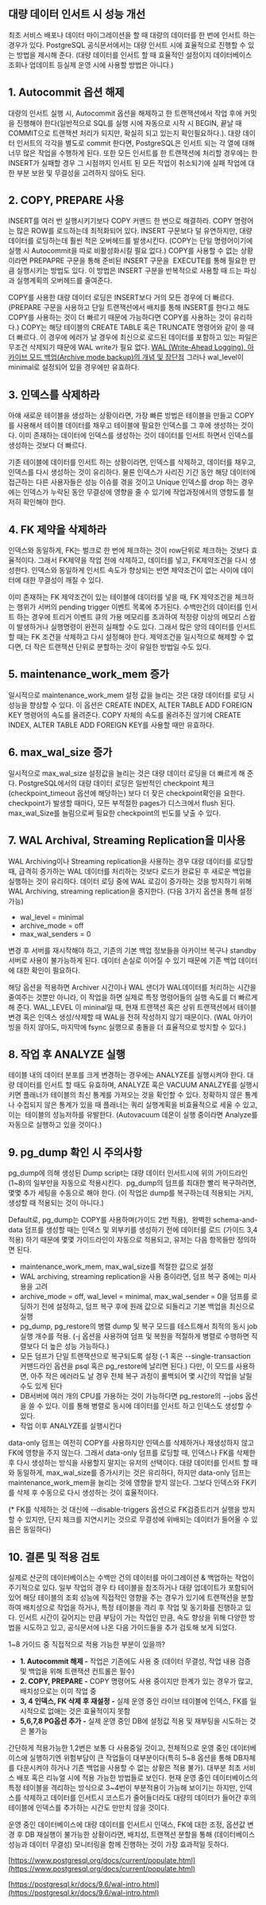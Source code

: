 ## 대량 데이터 인서트 시 성능 개선

최초 서비스 배포나 데이터 마이그레이션을 할 때 대량의 데이터를 한 번에 인서트 하는 경우가 있다. PostgreSQL 공식문서에서는 대량 인서트 시에 효율적으로 진행할 수 있는 방법을 제시해 준다. (대량 데이터를 인서트 할 때 효율적인 설정이지 데이터베이스 조회나 업데이트 등실제 운영 시에 사용할 방법은 아니다.)

## 1\. Autocommit 옵션 해제

대량의 인서트 실행 시, Autocommit 옵션을 해제하고 한 트랜잭션에서 작업 후에 커밋을 진행해야 한다(일반적으로 SQL를 실행 시에 자동으로 시작 시 BEGIN, 끝날 때 COMMIT으로 트랜잭션 처리가 되지만, 확실히 되고 있는지 확인필요하다.). 대량 데이터 인서트의 각각을 별도로 commit 한다면, PostgreSQL은 인서트 되는 각 열에 대해 너무 많은 작업을 수행하게 된다. 또한 모든 인서트를 한 트랜잭션에 처리할 경우에는 한 INSERT가 실패할 경우 그 시점까지 인서트 된 모든 작업이 취소되기에 실패 작업에 대한 부분 보완 및 무결성을 고려하지 않아도 된다.

## 2\. COPY, PREPARE 사용

INSERT를 여러 번 실행시키기보다 COPY 커맨드 한 번으로 해결하라. COPY 명령어는 많은 ROW를 로드하는데 최적화되어 있다. INSERT 구문보다 덜 유연하지만, 대량 데이터를 로딩하는데 훨씬 적은 오버헤드를 발생시킨다. (COPY는 단일 명령어이기에 실행 시 Autocommit을 따로 비활성화시킬 필요 없다.) COPY를 사용할 수 없는 상황이라면 PREPAPRE 구문을 통해 준비된 INSERT 구문을  EXECUTE를 통해 필요한 만큼 실행시키는 방법도 있다. 이 방법은 INSERT 구분을 반복적으로 사용할 때 드는 파싱과 실행계획의 오버헤드를 줄여준다. 

COPY를 사용한 대량 데이터 로딩은 INSERT보다 거의 모든 경우에 더 빠르다. (PREPARE 구문을 사용하고 단일 트랜잭션에서 배치를 통해 INSERT를 한다고 해도 COPY를 사용하는 것이 더 빠르기 때문에 가능하다면 COPY를 사용하는 것이 유리하다.) COPY는 해당 테이블의 CREATE TABLE 혹은 TRUNCATE 명령어와 같이 쓸 때 더 빠르다. 이 경우에 에러가 날 경우에 최신으로 로드된 데이터를 포함하고 있는 파일은 무조건 삭제되기 때문에 WAL write가 필요 없다. 
[WAL (Write-Ahead Logging), 아카이브 모드 백업(Archive mode backup)의 개념 및 장단점](https://junhkang.tistory.com/66)
그러나 wal\_level이 minimal로 설정되어 있을 경우에만 유효하다.

## 3\. 인덱스를 삭제하라

아얘 새로운 테이블을 생성하는 상황이라면, 가장 빠른 방법은 테이블을 만들고 COPY를 사용해서 테이블 데이터를 채우고 테이블에 필요한 인덱스를 그 후에 생성하는 것이다. 이미 존재하는 데이터에 인덱스를 생성하는 것이 데이터를 인서트 하면서 인덱스를 생성하는 것보다 더 빠르다.

기존 테이블에 데이터를 인서트 하는 상황이라면, 인덱스를 삭제하고, 데이터를 채우고, 인덱스를 다시 생성하는 것이 유리하다. 물론 인덱스가 사리진 기간 동안 해당 데이터에 접근하는 다른 사용자들은 성능 이슈를 겪을 것이고 Unique 인덱스를 drop 하는 경우에는 인덱스가 누락된 동안 무결성에 영향을 줄 수 있기에 작업과정에서의 영향도를 철저히 확인해야 한다.

## 4\. FK 제약을 삭제하라

인덱스와 동일하게, FK는 벌크로 한 번에 체크하는 것이 row단위로 체크하는 것보다 효율적이다. 그래서 FK제약을 작업 전에 삭제하고, 데이터를 넣고, FK제약조건을 다시 생성한다. 인덱스와 동일하게 인서트 속도가 향상되는 반면 제약조건이 없는 사이에 데이터에 대한 무결성이 깨질 수 있다.

이미 존재하는 FK 제약조건이 있는 테이블에 데이터를 넣을 때, FK 제약조건을 체크하는 행위가 서버의 pending trigger 이벤트 목록에 추가된다. 수백만건의 데이터를 인서트 하는 경우에 트리거 이벤트 큐의 가용 메모리를 초과하여 적정량 이상의 메모리 스왑이 발생하거나 실행명령이 완전히 실패할 수도 있다. 그래서 많은 양의 데이터를 인서트 할 때는 FK 조건을 삭제하고 다시 설정해야 한다. 제약조건을 일시적으로 해제할 수 없다면, 더 작은 트랜잭션 단위로 분할하는 것이 유일한 방법일 수도 있다.

## 5\. maintenance\_work\_mem 증가

일시적으로 maintenance\_work\_mem 설정 값을 늘리는 것은 대량 데이터를 로딩 시 성능을 향상할 수 있다. 이 옵션은 CREATE INDEX, ALTER TABLE ADD FOREIGN KEY 명령어의 속도를 올려준다. COPY 자체의 속도를 올려주진 않기에 CREATE INDEX, ALTER TABLE ADD FOREIGN KEY를 사용할 때만 유효하다.

## 6\. max\_wal\_size 증가

일시적으로 max\_wal\_size 설정값을 늘리는 것은 대량 데이터 로딩을 더 빠르게 해 준다. PostgreSQL에서의 대량 데이터 로딩은 일반적인 checkpoint 체크(checkpoint\_timeout 옵션에 해당하는) 보다 더 잦은 checkpoint확인을 요한다. checkpoint가 발생할 때마다, 모든 부적절한 pages가 디스크에서 flush 된다. max\_wal\_Size를 늘림으로써 필요한 checkpoint의 빈도를 낮출 수 있다.

## 7\. WAL Archival, Streaming Replication을 미사용

WAL Archiving이나 Streaming replication을 사용하는 경우 대량 데이터를 로딩할 때, 급격히 증가하는 WAL 데이터를 처리하는 것보다 로드가 완료된 후 새로운 백업을 실행하는 것이 유리하다. 데이터 로딩 중에 WAL 로깅이 증가하는 것을 방지하기 위해 WAL Archiving, streaming replication을 중지한다. (다음 3가지 옵션을 통해 설정가능)

-   wal\_level = minimal
-   archive\_mode = off
-   max\_wal\_senders = 0

변경 후 서버를 재시작해야 하고, 기존의 기본 백업 정보들을 아카이브 복구나 standby서버로 사용이 불가능하게 된다. 데이터 손실로 이어질 수 있기 때문에 기존 백업 데이터에 대한 확인이 필요하다.

해당 옵션을 적용하면 Archiver 시간이나 WAL 샌더가 WAL데이터를 처리하는 시간을 줄여주는 것뿐만 아니라, 이 작업을 하면 실제로 특정 명령어들의 실행 속도를 더 빠르게 해 준다. WAL\_LEVEL 이 mininal일 때, 현재 트랜잭션 혹은 상위 트랜잭션에서 테이블 변경 혹은 인덱스 생성/삭제할 때 WAL을 전혀 작성하지 않기 때문이다. (WAL 아카이빙을 하지 않아도, 마지막에 fsync 실행으로 충돌을 더 효율적으로 방지할 수 있다.)

## 8\. 작업 후 ANALYZE 실행

테이블 내의 데이터 분포를 크게 변경하는 경우에는 ANALYZE를 실행시켜야 한다. 대량 데이터를 인서트 할 때도 유효하며, ANALYZE 혹은 VACUUM ANALZYE를 실행시키면 플래너가 테이블의 최신 통계를 가져오는 것을 확인할 수 있다. 정확하지 않은 통계나 수집되지 않은 통계가 있을 때 플래너는 쿼리 실행계획을 비효율적으로 세울 수 있고, 이는  테이블의 성능저하를 유발한다. (Autovacuum 데몬이 실행 중이라면 Analyze를 자동으로 실행하고 있을 것이다.)

## 9\. pg\_dump 확인 시 주의사항

pg\_dump에 의해 생성된 Dump script는 대량 데이터 인서트시에 위의 가이드라인(1~8)의 일부만을 자동으로 적용시킨다.  pg\_dump의 덤프를 최대한 빨리 복구하려면, 몇몇 추가 세팅을 수동으로 해야 한다. (이 작업은 dump를 복구하는데 적용되는 거지, 생성할 때 적용되는 것이 아니다.)

Default로, pg\_dump는 COPY를 사용하며(가이드 2번 적용),  완벽한 schema-and-data 덤프를 생성할 때는 인덱스 및 외부키를 생성하기 전에 데이터를 로드 (가이드 3,4 적용) 하기 때문에 몇몇 가이드라인이 자동으로 적용되고, 유저는 다음 항목들만 정의하면 된다.

-   maintenance\_work\_mem, max\_wal\_size를 적절한 값으로 설정
-   WAL archiving, streaming replication을 사용 중이라면, 덤프 복구 중에는 미사용을 고려
-   archive\_mode = off, wal\_level = minimal, max\_wal\_sender = 0을 덤프를 로딩하기 전에 설정하고, 덤프 복구 후에 원래 값으로 되돌리고 기본 백업을 최신으로 실행
-   pg\_dump, pg\_restore의 병렬 dump 및 복구 모드를 테스트해서 최적의 동시 job 실행 개수를 적용. (-j 옵션을 사용하여 덤프 및 복원을 적절하게 병렬로 수행하면 직렬보다 더 높은 성능 가능하다.)
-   모든 덤프가 단일 트랜잭션으로 복구되도록 설정 (-1 혹은 --single-transaction 커맨드라인 옵션을 psql 혹은 pg\_restore에 날리면 된다.) 다만, 이 모드를 사용하면, 아주 작은 에러라도 날 경우 전체 복구 과정이 롤백되어 몇 시간의 작업을 날릴 수도 있게 된다
-   DB서버에 여러 개의 CPU를 가용하는 것이 가능하다면 pg\_restore의 --jobs 옵션을 쓸 수 있다. 이를 통해 병렬로 동시에 데이터를 인서트 하고 인덱스도 생성할 수 있다.
-   작업 이후 ANALYZE를 실행시킨다

data-only 덤프는 여전히 COPY를 사용하지만 인덱스를 삭제하거나 재생성하지 않고 FK에 영향을 주지 않는다. 그래서 data-only 덤프를 로딩할 때, 인덱스나 FK를 삭제한 후 다시 생성하는 방식을 사용할지 말지는 유저의 선택이다. 대량 데이터를 인서트 할 때와 동일하게, max\_wal\_size를 증가시키는 것은 유리하다, 하지만 data-only 덤프는 maintenance\_work\_mem을 늘리는 것에 영향을 받지 않는다. 그보다 인덱스와 FK키를 삭제 후 수동으로 다시 생성하는 것이 효율적이다. 

(\* FK를 삭제하는 것 대신에 --disable-triggers 옵션으로 FK검증트리거 실행을 방지할 수 있지만, 단지 체크를 지연시키는 것으로 무결성에 위배되는 데이터가 들어올 수 있음은 동일하다)

## 10\. 결론 및 적용 검토

실제로 산군의 데이터베이스는 수백만 건의 데이터를 마이그레이션 & 백업하는 작업이 주기적으로 있다. 일부 작업의 경우 타 테이블을 참조하거나 대량 업데이트가 포함되어 있어 해당 테이블의 조회 성능에 직접적인 영향을 주는 경우가 있기에 트랜잭션을 분할하여 배치성으로 작업을 하거나, 특정 테이블을 격리 후 작업 및 동기화를 진행하고 있다. 인서트 시간이 길어지는 만큼 부담이 가는 작업인 만큼, 속도 향상을 위해 다양한 방법을 시도하고 있고, 공식문서에 나온 다음 가이드들을 추가 검토해 보게 되었다.

1~8 가이드 중 직접적으로 적용 가능한 부분이 있을까? 

-   **1\. Autocommit 해제 -** 작업은 기존에도 사용 중 (데이터 무결성, 작업 내용 검증 및 백업을 위해 트랜잭션 컨트롤은 필수)
-   **2\. COPY, PREPARE -** COPY 명령어도 사용 중이지만 한계가 있는 경우가 많고, 배치성으로는 이미 작업 중
-   **3, 4 인덱스, FK 삭제 후 재설정 -** 실제 운영 중인 라이브 테이블에 인덱스, FK를 일시적으로 없애는 것은 효율적이지 못함
-   **5,6,7,8 PG옵션 추가 -** 실제 운영 중인 DB에 설정값 적용 및 재부팅을 시도하는 것은 불가능

간단하게 적용가능한 1,2번은 보통 다 사용중일 것이고, 전체적으로 운영 중인 데이터베이스에 실행하기엔 위험부담이 큰 작업들이 대부분이다(특히 5~8 옵션을 통해 DB자체를 다운시켜야 하거나 기존 백업을 사용할 수 없는 상황은 적용 불가). 대부분 최초 서비스 배포 혹은 리뉴얼 시에 적용 가능한 방법들로 보인다. 현재 운영 중인 데이터베이스의 특정 테이블을 격리하는 방식으로 3~4번이 부분적용이 가능해 보이기는 하지만, 인덱스를 삭제하고 데이터를 인서트시 코스트가 줄어들더라도 대량의 데이터가 들어간 후의 테이블에 인덱스를 추가하는 시간도 만만치 않을 것이다. 

운영 중인 데이터베이스에 대량 데이터를 인서트시 인덱스, FK에 대한 조정, 옵션값 변경 후 DB 재실행이 불가능한 상황이라면, 배치성, 트랜잭션 분할을 통해 (데이터베이스 성능과 데이터 무결성) 모니터링을 함께 진행하는 것이 가장 효과적일 듯하다.

[https://www.postgresql.org/docs/current/populate.html](https://www.postgresql.org/docs/current/populate.html)

[https://postgresql.kr/docs/9.6/wal-intro.html](https://postgresql.kr/docs/9.6/wal-intro.html)
